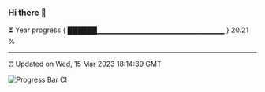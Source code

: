 ### Hi there 👋

⏳ Year progress { ██████▁▁▁▁▁▁▁▁▁▁▁▁▁▁▁▁▁▁▁▁▁▁▁▁ } 20.21 %

---

⏰ Updated on Wed, 15 Mar 2023 18:14:39 GMT

![Progress Bar CI](https://github.com/liununu/liununu/workflows/Progress%20Bar%20CI/badge.svg)
